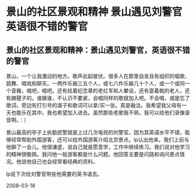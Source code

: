 # 景山的社区景观和精神 景山遇见刘警官 英语很不错的警官

## 景山的社区景观和精神：景山遇见刘警官，英语很不错的警官

景山，一个让我激动的地方。歌声此起彼伏。很多人在那里自发且有组织的唱歌、跳舞、唱戏和聊天。一两件乐器三五个人，或七八件乐器几十个人，或一个或同一个音箱，唱吧，唱吧。还有挂着纪念章的老红军和人攀谈，还有耍着戟的老人，还有踢毽子的。谁跟谁，不认识不要紧，会唱同样的歌就加入吧。不会唱，或是忘了歌词，旁边有打引号的谱子和歌词可以拿/买一张。真是融洽。我希望我父母有一天也能乐在其中。我也希望加入进去。虽然那些老歌我不熟，我可以给他们录像录音啊。：）

景山最高的亭子上执勤民警就是上过几次电视的刘警官。因为其英语水平不错，能够经常帮助外国游客，还可以给外国游客介绍北京景点。lp认出他来。我们上前与他聊了一会儿。他很谦虚，说自己就是愿意学，工作中继续练习。我们说对他学习的精神很敬佩。我问他一般游客都是什么问题。他回答主要是问路和询问景点情况。他说他自己也会经常看经典的资料。

lp说下次给刘警官带些他需要的英书语去。



2008-03-18